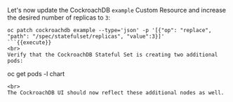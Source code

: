Let's now update the CockroachDB `example` Custom Resource and increase the desired number of replicas to `3`:

```
oc patch cockroachdb example --type='json' -p '[{"op": "replace", "path": "/spec/statefulset/replicas", "value":3}]'
```{{execute}}
<br>
Verify that the CockroachDB Stateful Set is creating two additional pods:

```
oc get pods -l chart
```{{execute}}
<br>
The CockroachDB UI should now reflect these additional nodes as well.
